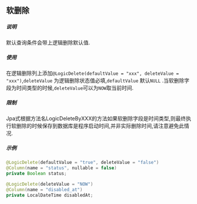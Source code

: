 ## 软删除

##### 说明

默认查询条件会带上逻辑删除默认值.

##### 使用

在逻辑删除列上添加`@LogicDelete(defaultValue = "xxx", deleteValue = "xxx")`,`deleteValue` 为逻辑删除状态值必填,`defaultValue` 默认`NULL`
.当软删除字段为时间类型的时候,`deleteValue`可以为`NOW`取当前时间.

##### 限制

Jpa式根据方法名LogicDeleteByXXX的方法如果软删除字段是时间类型,则最终执行软删除的时候保存到数据库是程序启动时间,并非实际删除时间,请注意避免此情况.

##### 示例

```java
@LogicDelete(defaultValue = "true", deleteValue = "false")
@Column(name = "status", nullable = false)
private Boolean status;
```

```java
@LogicDelete(deleteValue = "NOW")
@Column(name = "disabled_at")
private LocalDateTime disabledAt;
```
